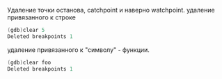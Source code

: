Удаление точки останова, catchpoint и наверно watchpoint.
удаление привязанного к строке
```c
(gdb)clear 5
Deleted breakpoints 1
```
удаление привязанного к "символу" - функции.
```c
(gdb)clear foo
Deleted breakpoints 1
```